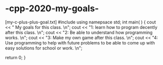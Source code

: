 # -cpp-2020-my-goals-
 [my-c-plus-plus-goal.txt]
#include <iostream>
using namepsace std;
int main( )
{
cout << " My goals for this class. \n";
cout << "1: learn how to program decently after this class. \n";
cout << "2: Be able to understand how programming works. \n";
cout << "3: Make my own game after this class. \n";
cout << "4: Use programming to help with future problems to be able to come up with easy solutions for school or work. \n";

return 0;
}

